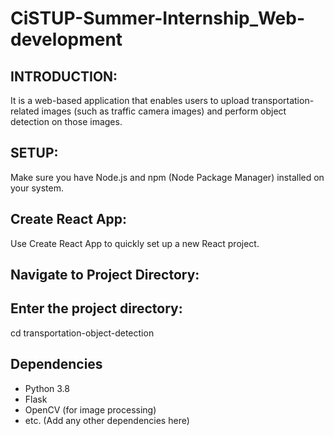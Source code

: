 # CiSTUP-Summer-Internship_Web-development
## INTRODUCTION:
 It is a web-based application that enables users to upload transportation-related images (such as traffic camera images) and perform object detection on those images.
   
## SETUP:
Make sure you have Node.js and npm (Node Package Manager) installed on your system.
## Create React App:
Use Create React App to quickly set up a new React project.

## Navigate to Project Directory:
 ## Enter the project directory:
 cd transportation-object-detection
     
 ## Dependencies

- Python 3.8
- Flask
- OpenCV (for image processing)
- etc. (Add any other dependencies here)
